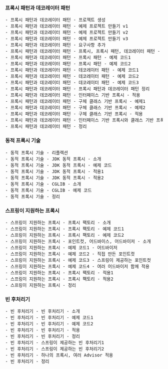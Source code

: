 ### 프록시 패턴과 데코레이터 패턴
<pre>
- 프록시 패턴과 데코레이터 패턴 - 프로젝트 생성
- 프록시 패턴과 데코레이터 패턴 - 예제 프로젝트 만들기 v1
- 프록시 패턴과 데코레이터 패턴 - 예제 프로젝트 만들기 v2
- 프록시 패턴과 데코레이터 패턴 - 예제 프로젝트 만들기 v3
- 프록시 패턴과 데코레이터 패턴 - 요구사항 추가
- 프록시 패턴과 데코레이터 패턴 - 프록시, 프록시 패턴, 데코레이터 패턴 - 소개
- 프록시 패턴과 데코레이터 패턴 - 프록시 패턴 - 예제 코드1
- 프록시 패턴과 데코레이터 패턴 - 프록시 패턴 - 예제 코드2
- 프록시 패턴과 데코레이터 패턴 - 데코레이터 패턴 - 예제 코드1
- 프록시 패턴과 데코레이터 패턴 - 데코레이터 패턴 - 예제 코드2
- 프록시 패턴과 데코레이터 패턴 - 데코레이터 패턴 - 예제 코드3
- 프록시 패턴과 데코레이터 패턴 - 프록시 패턴과 데코레이터 패턴 정리
- 프록시 패턴과 데코레이터 패턴 - 인터페이스 기반 프록시 - 적용
- 프록시 패턴과 데코레이터 패턴 - 구체 클래스 기반 프록시 - 예제1
- 프록시 패턴과 데코레이터 패턴 - 구체 클래스 기반 프록시 - 예제2
- 프록시 패턴과 데코레이터 패턴 - 구체 클래스 기반 프록시 - 적용
- 프록시 패턴과 데코레이터 패턴 - 인터페이스 기반 프록시와 클래스 기반 프록시
- 프록시 패턴과 데코레이터 패턴 - 정리
</pre>

### 동적 프록시 기술
<pre>
- 동적 프록시 기술 - 리플렉션
- 동적 프록시 기술 - JDK 동적 프록시 - 소개
- 동적 프록시 기술 - JDK 동적 프록시 - 예제 코드
- 동적 프록시 기술 - JDK 동적 프록시 - 적용1
- 동적 프록시 기술 - JDK 동적 프록시 - 적용2
- 동적 프록시 기술 - CGLIB - 소개
- 동적 프록시 기술 - CGLIB - 예제 코드
- 동적 프록시 기술 - 정리
</pre>

### 스프링이 지원하는 프록시
<pre>
- 스프링이 지원하는 프록시 - 프록시 팩토리 - 소개
- 스프링이 지원하는 프록시 - 프록시 팩토리 - 예제 코드1
- 스프링이 지원하는 프록시 - 프록시 팩토리 - 예제 코드2
- 스프링이 지원하는 프록시 - 포인트컷, 어드바이스, 어드바이저 - 소개
- 스프링이 지원하는 프록시 - 예제 코드1 - 어드바이저
- 스프링이 지원하는 프록시 - 예제 코드2 - 직접 만든 포인트컷
- 스프링이 지원하는 프록시 - 예제 코드3 - 스프링이 제공하는 포인트컷
- 스프링이 지원하는 프록시 - 예제 코드4 - 여러 어드바이저 함께 적용
- 스프링이 지원하는 프록시 - 프록시 팩토리 - 적용1
- 스프링이 지원하는 프록시 - 프록시 팩토리 - 적용2
- 스프링이 지원하는 프록시 - 정리
</pre>

### 빈 후처리기
<pre>
- 빈 후처리기 - 빈 후처리기 - 소개
- 빈 후처리기 - 빈 후처리기 - 예제 코드1
- 빈 후처리기 - 빈 후처리기 - 예제 코드2
- 빈 후처리기 - 빈 후처리기 - 적용
- 빈 후처리기 - 빈 후처리기 - 정리
- 빈 후처리기 - 스프링이 제공하는 빈 후처리기1
- 빈 후처리기 - 스프링이 제공하는 빈 후처리기2
- 빈 후처리기 - 하나의 프록시, 여러 Advisor 적용
- 빈 후처리기 - 정리
</pre>
